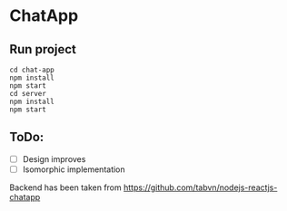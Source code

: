 # ChatApp
## Run project
```
cd chat-app
npm install
npm start
cd server
npm install
npm start
```
## ToDo:
- [ ] Design improves
- [ ] Isomorphic implementation

Backend has been taken from https://github.com/tabvn/nodejs-reactjs-chatapp

